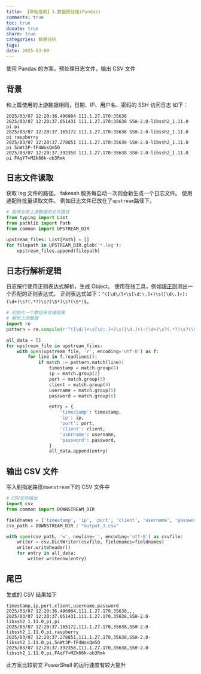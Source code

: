 ```yaml
---
title: 【草船借箭】3.数据预处理(Pandas)
comments: true
toc: true
donate: true
share: true
categories: 数据分析
tags:
date: 2025-03-09
---
```


使用 Pandas 的方案，预处理日志文件，输出 CSV 文件

<!-- more -->

## 背景

和上篇使用的上游数据相同，日期、IP、用户名、密码的 SSH 访问日志
如下：

```log
2025/03/07 12:20:36.496984 111.1.27.170:35638
2025/03/07 12:20:37.051431 111.1.27.170:35638 SSH-2.0-libssh2_1.11.0 pi pi
2025/03/07 12:20:37.165172 111.1.27.170:35638 SSH-2.0-libssh2_1.11.0 pi raspberry
2025/03/07 12:20:37.278851 111.1.27.170:35638 SSH-2.0-libssh2_1.11.0 pi 5nWt3P-fF4WosQm5O
2025/03/07 12:20:37.392358 111.1.27.170:35638 SSH-2.0-libssh2_1.11.0 pi FAqY7=MZk66k-ob3Rmk
```

## 日志文件读取

获取 log 文件的路径。
fakessh 服务每启动一次则会新生成一个日志文件。
使用通配符批量读取文件。
例如日志文件已放在了`upstream`路径下。

```python
# 取得全部上游数据的文件路径
from typing import List
from pathlib import Path
from common import UPSTREAM_DIR

upstream_files: List[Path] = []
for filepath in UPSTREAM_DIR.glob('*.log'):
    upstream_files.append(filepath)
```

## 日志行解析逻辑

日志按行使用正则表达式解析，生成 Object。
使用在线工具，例如[嗨正则](https://hiregex.com/)测出一个匹配的正则表达式。
正则表达式如下：`^([\d\/]+\s[\d:\.]+)\s([\d\.]+):(\d+)\s?(.*?)\s?(\S*)\s?(\S*)$`。

```python
# 初始化一个数组来存储结果
# 解析上游数据
import re
pattern = re.compile(r'^([\d/]+\s[\d:.]+)\s([\d.]+):(\d+)\s?(.*?)\s?(\S*)\s?(\S*)$')

all_data = []
for upstream_file in upstream_files:
    with open(upstream_file, 'r', encoding='utf-8') as f:
        for line in f.readlines():
            if match := pattern.match(line):
                timestamp = match.group(1)
                ip = match.group(2)
                port = match.group(3)
                client = match.group(4)
                username = match.group(5)
                password = match.group(6)

                entry = {
                    'timestamp': timestamp,
                    'ip': ip,
                    'port': port,
                    'client': client,
                    'username': username,
                    'password': password,
                }
                all_data.append(entry)
```

## 输出 CSV 文件

写入到指定路径`downstream`下的 CSV 文件中

```python
# CSV文件输出
import csv
from common import DOWNSTREAM_DIR

fieldnames = ['timestamp', 'ip', 'port', 'client', 'username', 'password']
csv_path = DOWNSTREAM_DIR / "output_3.csv"

with open(csv_path, 'w', newline='', encoding='utf-8') as csvfile:
    writer = csv.DictWriter(csvfile, fieldnames=fieldnames)
    writer.writeheader()
    for entry in all_data:
        writer.writerow(entry)
```

## 尾巴

生成的 CSV 结果如下

```csv
timestamp,ip,port,client,username,password
2025/03/07 12:20:36.496984,111.1.27.170,35638,,,
2025/03/07 12:20:37.051431,111.1.27.170,35638,SSH-2.0-libssh2_1.11.0,pi,pi
2025/03/07 12:20:37.165172,111.1.27.170,35638,SSH-2.0-libssh2_1.11.0,pi,raspberry
2025/03/07 12:20:37.278851,111.1.27.170,35638,SSH-2.0-libssh2_1.11.0,pi,5nWt3P-fF4WosQm5O
2025/03/07 12:20:37.392358,111.1.27.170,35638,SSH-2.0-libssh2_1.11.0,pi,FAqY7=MZk66k-ob3Rmk
```

此方案比较前文 PowerShell 的运行速度有较大提升
